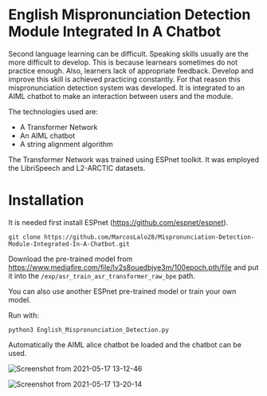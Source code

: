 # English Mispronunciation Detection Module Integrated In A Chatbot

Second language learning can be difficult. Speaking skills usually are the more difficult to develop. This is because learnears sometimes do not practice enough. Also, learners lack of appropriate feedback. Develop and improve this skill is achieved practicing constantly. For that reason this mispronunciation detection system was developed. It is integrated to an AIML chatbot to make an interaction between users and the module. 

The technologies used are:
- A Transformer Network
- An AIML chatbot
- A string alignment algorithm

The Transformer Network was trained using ESPnet toolkit. It was employed the LibriSpeech and L2-ARCTIC datasets.

# Installation

It is needed first install ESPnet (https://github.com/espnet/espnet).

```git clone https://github.com/MarcosLalo28/Mispronunciation-Detection-Module-Integrated-In-A-Chatbot.git```

Download the pre-trained model from https://www.mediafire.com/file/lv2s8ouedbjye3m/100epoch.pth/file and put it into the ```/exp/asr_train_asr_transformer_raw_bpe``` path.

You can also use another ESPnet pre-trained model or train your own model.


Run with:

```python3 English_Mispronunciation_Detection.py ```

Automatically the AIML alice chatbot be loaded and the chatbot can be used.

![Screenshot from 2021-05-17 13-12-46](https://user-images.githubusercontent.com/92826076/138483469-f3e6bc39-14be-48a4-afe9-40694dfbb86d.png)

![Screenshot from 2021-05-17 13-20-14](https://user-images.githubusercontent.com/92826076/138483674-d9e5f1b7-0e4d-4ab7-bbce-9e590d6d75f7.png)



